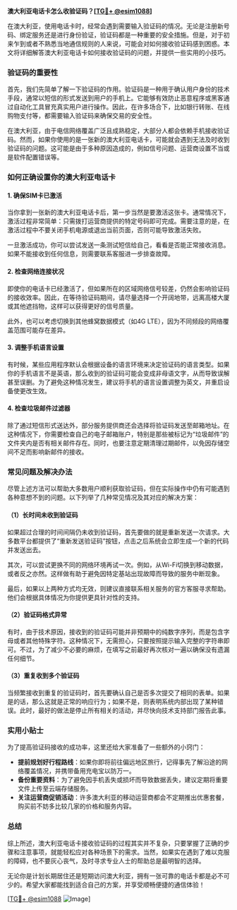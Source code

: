 **澳大利亚电话卡怎么收验证码？[[TG💪+ @esim1088](https://t.me/s/esim1088)]**

在澳大利亚，使用电话卡时，经常会遇到需要输入验证码的情况。无论是注册新号码、绑定服务还是进行身份验证，验证码都是一种重要的安全措施。但是，对于初来乍到或者不熟悉当地通信规则的人来说，可能会对如何接收验证码感到困惑。本文将详细解答澳大利亚电话卡如何接收验证码的问题，并提供一些实用的小技巧。

### 验证码的重要性

首先，我们先简单了解一下验证码的作用。验证码是一种用于确认用户身份的技术手段，通常以短信的形式发送到用户的手机上。它能够有效防止恶意程序或黑客通过自动化工具冒充真实用户进行操作。因此，在许多场合下，比如银行转账、在线购物支付等，都需要输入验证码来确保交易的安全性。

在澳大利亚，由于电信网络覆盖广泛且成熟稳定，大部分人都会依赖手机接收验证码。然而，如果你使用的是一张新的澳大利亚电话卡，可能就会遇到无法及时收到验证码的问题。这可能是由于多种原因造成的，例如信号问题、运营商设置不当或是软件配置错误等。

### 如何正确设置你的澳大利亚电话卡

#### 1. 确保SIM卡已激活
当你拿到一张新的澳大利亚电话卡后，第一步当然是要激活这张卡。通常情况下，激活过程非常简单：只需拨打运营商提供的特定号码即可完成。需要注意的是，在激活过程中不要关闭手机电源或退出当前页面，否则可能导致激活失败。

一旦激活成功，你可以尝试发送一条测试短信给自己，看看是否能正常接收消息。如果不能接收到任何信息，则需要联系客服进一步排查故障。

#### 2. 检查网络连接状况
即使你的电话卡已经激活了，但如果所在的区域网络信号较差，仍然会影响验证码的接收效率。因此，在等待验证码期间，请尽量选择一个开阔地带，远离高楼大厦或其他遮挡物，这样可以获得更好的信号质量。

此外，也可以考虑切换到其他蜂窝数据模式（如4G LTE），因为不同频段的网络覆盖范围可能存在差异。

#### 3. 调整手机语言设置
有时候，某些应用程序默认会根据设备的语言环境来决定验证码的语言类型。如果你的手机语言不是英语，那么收到的验证码可能会变成非母语文字，从而导致误解甚至误删。为了避免这种情况发生，建议将手机的语言设置调整为英文，并重启设备使更改生效。

#### 4. 检查垃圾邮件过滤器
除了通过短信形式送达外，部分服务提供商还会选择将验证码发送至邮箱地址。在这种情况下，你需要检查自己的电子邮箱账户，特别是那些被标记为“垃圾邮件”的文件夹内是否有相关邮件存在。同时，也要注意定期清理过期邮件，以免因存储空间不足而影响新邮件的接收。

### 常见问题及解决办法

尽管上述方法可以帮助大多数用户顺利获取验证码，但在实际操作中仍有可能遇到各种意想不到的问题。以下列举了几种常见情况及其对应的解决方案：

#### （1）长时间未收到验证码
如果超过合理的时间间隔仍未收到验证码，首先要做的就是重新发送一次请求。大多数平台都提供了“重新发送验证码”按钮，点击之后系统会立即生成一个新的代码并发送出去。

其次，可以尝试更换不同的网络环境再试一次。例如，从Wi-Fi切换到移动数据，或者反之亦然。这样做有助于避免因特定基站出现故障而导致的服务中断现象。

最后，如果以上两种方式均无效，则建议直接联系相关服务的官方客服寻求帮助。他们会根据具体情况为你提供更具针对性的支持。

#### （2）验证码格式异常
有时，由于技术原因，接收到的验证码可能并非预期中的纯数字序列，而是包含字母或者其他特殊字符。这种情况下，无需担心，只要按照提示输入完整的字符串即可。不过，为了减少不必要的麻烦，在填写之前最好再次核对一遍以确保没有遗漏任何细节。

#### （3）重复收到多个验证码
当频繁接收到重复的验证码时，首先要确认自己是否多次提交了相同的表单。如果是的话，那么这就是正常的响应行为；如果不是，则表明系统内部出现了某种错误。此时，最好的做法是停止所有相关的活动，并尽快向技术支持部门报告此事。

### 实用小贴士

为了提高验证码接收的成功率，这里还给大家准备了一些额外的小窍门：

- **提前规划好行程路线**：如果你即将前往偏远地区旅行，记得事先了解沿途的网络覆盖情况，并携带备用充电宝以防万一。
- **备份重要资料**：为了避免因手机丢失或损坏而导致数据丢失，建议定期将重要文件上传至云端存储服务。
- **关注运营商促销活动**：许多澳大利亚的移动运营商都会不定期推出优惠套餐，购买前不妨多比较几家的价格和服务内容。

### 总结

综上所述，澳大利亚电话卡接收验证码的过程其实并不复杂，只要掌握了正确的步骤和注意事项，就能轻松应对各种场景下的需求。当然，如果实在遇到了难以克服的障碍，也不要灰心丧气，及时寻求专业人士的帮助总是最明智的选择。

无论你是计划长期居住还是短期访问澳大利亚，拥有一张可靠的电话卡都是必不可少的。希望大家都能找到适合自己的方案，并享受顺畅便捷的通信体验！

[[TG💪+ @esim1088](https://t.me/s/esim1088) ![Image](https://i.postimg.cc/4NQfJmqS/Snipaste-2025-05-13-00-14-12.png)]